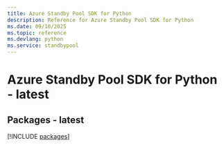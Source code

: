 ```yaml
---
title: Azure Standby Pool SDK for Python
description: Reference for Azure Standby Pool SDK for Python
ms.date: 09/10/2025
ms.topic: reference
ms.devlang: python
ms.service: standbypool
---
```

# Azure Standby Pool SDK for Python - latest
## Packages - latest
[!INCLUDE [packages](standby-pool-index.md)]